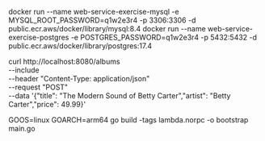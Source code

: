 docker run --name web-service-exercise-mysql -e MYSQL_ROOT_PASSWORD=q1w2e3r4 -p 3306:3306 -d public.ecr.aws/docker/library/mysql:8.4
docker run --name web-service-exercise-postgres -e POSTGRES_PASSWORD=q1w2e3r4 -p 5432:5432 -d public.ecr.aws/docker/library/postgres:17.4

curl http://localhost:8080/albums \
--include \
--header "Content-Type: application/json" \
--request "POST" \
--data '{"title": "The Modern Sound of Betty Carter","artist": "Betty Carter","price": 49.99}'

GOOS=linux GOARCH=arm64 go build -tags lambda.norpc -o bootstrap main.go 